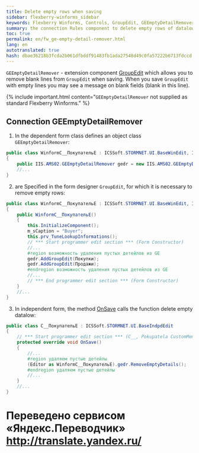 ```yaml
--- 
title: Delete empty rows when saving 
sidebar: flexberry-winforms_sidebar 
keywords: Flexberry Winforms, Controls, GroupEdit, GEEmptyDetailRemover 
summary: the connection Rules component to delete empty rows of datalow while maintaining 
toc: true 
permalink: en/fw_ge-empty-detail-remover.html 
lang: en 
autotranslated: true 
hash: dbae36218b3fcda2b061dfbddf91483fb1ada27548d49c0fa57222b6713fdccd 
--- 
```


`GEEmptyDetailRemover` - extension component [GroupEdit](fw_group-edit.html) which allows you to remove blank lines from `GroupEdit` when saving. When you save `GroupEdit` with empty lines you may see a message on blank fields (blank in this line). 

{% include important.html content="`GEEmptyDetailRemover` not supplied as standard Flexberry Winforms." %} 

## Connection GEEmptyDetailRemover 

1) In the dependent form class defines an object class `GEEmptyDetailRemover`: 

```csharp
public class WinformC__ПокупательE : ICSSoft.STORMNET.UI.BaseWinEdit, IIS.MasterField.DPDIC__ПокупательE
{
	public IIS.AMS02.GEEmptyDetailRemover gedr = new IIS.AMS02.GEEmptyDetailRemover();
	//... 
}
``` 

2) are Specified in the form designer `GroupEdit`, for which it is necessary to remove empty rows: 

```csharp
public class WinformC__ПокупательE : ICSSoft.STORMNET.UI.BaseWinEdit, IIS.MasterField.DPDIC__ПокупательE
{
	public WinformC__ПокупательE()
	{
		this.InitializeComponent();
		m_sCaption = "Buyer";
		this.prv_TuneLookupInformations();
		// *** Start programmer edit section *** (Form Constructor) 
		//... 
		#region возможность удаления пустых детейлов из GE
		gedr.AddGroupEdit(Покупки);
		gedr.AddGroupEdit(Продажи);
		#endregion возможность удаления пустых детейлов из GE
		//... 
		// *** End programmer edit section *** (Form Constructor) 
	}
	//... 
}
``` 

3) In independent form, the method [OnSave](fw_form-interaction.html) calls the function delete empty datalow: 

```csharp
public class C__ПокупательE : ICSSoft.STORMNET.UI.BaseIndpdEdit
{ 
	// *** Start programmer edit section *** (C__, Pokupatela CustomMembers) 
	protected override void OnSave()
	{
		//... 
		#region удаляем пустые детейлы
		(Editor as WinformC__ПокупательE).gedr.RemoveEmptyDetails();
		#endregion удаляем пустые детейлы
		//... 
	}
	//... 
}
``` 



 # Переведено сервисом «Яндекс.Переводчик» http://translate.yandex.ru/